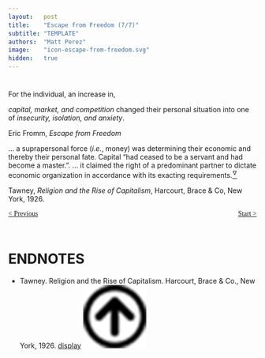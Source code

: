 ```yaml
---
layout:   post
title:    "Escape from Freedom (7/7)"
subtitle: "TEMPLATE"
authors:  "Matt Perez"
image:    "icon-escape-from-freedom.svg"
hidden:   true
---
```


<div style='display:none; '>
 <p><em>Escape from Freedom</em> was published in 1941. Pim de Morre, co-founder of <em>Corporate Rebels</em>, reminded me of it. I first read it when I was 18-19 years old (I am a mere 73 now).</p>
</div>

<h1></h1>
 <p>For the individual, an increase in,</p>
  <div class="_citation">
   <p><em>capital, market, and competition</em> changed their personal situation into one of <em>insecurity, isolation, and anxiety</em>.</p>
   <p class="_signature">Eric Fromm, <em>Escape from Freedom</em></p>
  </div>
 <p></p>
  <div class="_citation">
   <p>&hellip; a suprapersonal force (<em>i.e.</em>, money) was determining their economic and thereby their personal fate. Capital &ldquo;had ceased to be a servant and had become a master.&rdquo;. &hellip; it claimed the right of a predominant partner to dictate economic organization in accordance with its exacting requirements.<a href='#en01'><sup id='bm01'>&hairsp;&nabla;&hairsp;</sup></a></p>
   <p class="_signature">Tawney, <em>Religion and the Rise of Capitalism</em>, Harcourt, Brace & Co, New York, 1926.</p>
  </div>
 <p></p>
 <p></p>

<div style="margin-bottom:1in; font-family: American Typewriter, serif; ">
 <span style="float:left; ">
  <a href="https://radicalcompanies.com/2024/12/28/escape-from-freedom">&lt; Previous</a>
 </span>
 <span style="float:right; ">
  <a href="https://radicalcompanies.com/2024/12/21/escape-from-freedom">Start &gt;</a>
 </span>
</div>

<h1 class="_section">ENDNOTES</h1>
 <ul>
  <li id="en01">
   <p class="_list-item">
    Tawney.
    Religion and the Rise of Capitalism.
    Harcourt, Brace & Co., New York, 1926.
    <a href="display" target="_blank">display</a>
    <a class="_uparrow" href="#bm01"><img src="/assets/img/arrow-up-icon.png"></a>
   </p>
  </li>
 </ul>
